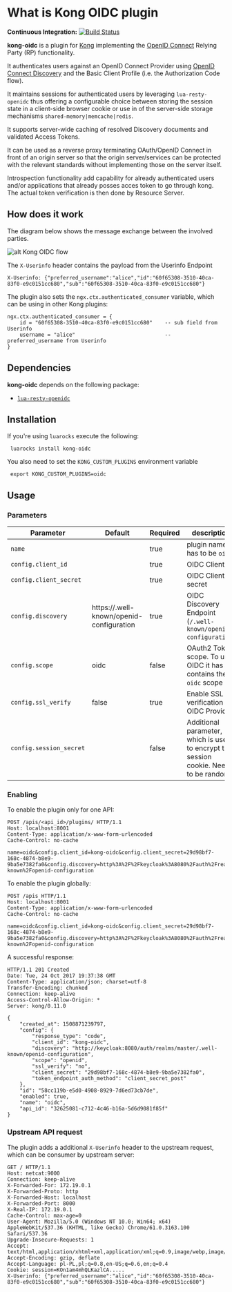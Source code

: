 # What is Kong OIDC plugin

**Continuous Integration:** [![Build Status](https://travis-ci.org/nokia/kong-oidc.svg?branch=master)](https://travis-ci.org/nokia/kong-oidc) <br/>

**kong-oidc** is a plugin for [Kong](https://github.com/Mashape/kong) implementing the
[OpenID Connect](http://openid.net/specs/openid-connect-core-1_0.html) Relying Party (RP) functionality.

It authenticates users against an OpenID Connect Provider using
[OpenID Connect Discovery](http://openid.net/specs/openid-connect-discovery-1_0.html)
and the Basic Client Profile (i.e. the Authorization Code flow).

It maintains sessions for authenticated users by leveraging `lua-resty-openidc` thus offering
a configurable choice between storing the session state in a client-side browser cookie or use
in of the server-side storage mechanisms `shared-memory|memcache|redis`.

It supports server-wide caching of resolved Discovery documents and validated Access Tokens.

It can be used as a reverse proxy terminating OAuth/OpenID Connect in front of an origin server so that
the origin server/services can be protected with the relevant standards without implementing those on
the server itself.

Introspection functionality add capability for already authenticated users and/or applications that
already posses acces token to go through kong. The actual token verification is then done by Resource Server.

## How does it work

The diagram below shows the message exchange between the involved parties.

![alt Kong OIDC flow](https://github.com/Trojan295/kong-oidc/raw/issue-15/docs/kong_oidc_flow.png)

The `X-Userinfo` header contains the payload from the Userinfo Endpoint

```
X-Userinfo: {"preferred_username":"alice","id":"60f65308-3510-40ca-83f0-e9c0151cc680","sub":"60f65308-3510-40ca-83f0-e9c0151cc680"}
```

The plugin also sets the `ngx.ctx.authenticated_consumer` variable, which can be using in other Kong plugins:
```
ngx.ctx.authenticated_consumer = {
	id = "60f65308-3510-40ca-83f0-e9c0151cc680"    -- sub field from Userinfo
    username = "alice"                             -- preferred_username from Userinfo
}
```


## Dependencies

**kong-oidc** depends on the following package:

- [`lua-resty-openidc`](https://github.com/pingidentity/lua-resty-openidc/)


## Installation

If you're using `luarocks` execute the following:

     luarocks install kong-oidc

You also need to set the `KONG_CUSTOM_PLUGINS` environment variable

     export KONG_CUSTOM_PLUGINS=oidc
     
## Usage

### Parameters

| Parameter | Default  | Required | description |
| --- | --- | --- | --- |
| `name` || true | plugin name, has to be `oidc` |
| `config.client_id` || true | OIDC Client ID |
| `config.client_secret` || true | OIDC Client secret |
| `config.discovery` | https://.well-known/openid-configuration | true | OIDC Discovery Endpoint (`/.well-known/openid-configuration`) |
| `config.scope` | oidc | false| OAuth2 Token scope. To use OIDC it has to contains the `oidc` scope |
| `config.ssl_verify` | false | true | Enable SSL verification to OIDC Provider |
| `config.session_secret` | | false | Additional parameter, which is used to encrypt the session cookie. Needs to be random |

### Enabling

To enable the plugin only for one API:

```
POST /apis/<api_id>/plugins/ HTTP/1.1
Host: localhost:8001
Content-Type: application/x-www-form-urlencoded
Cache-Control: no-cache

name=oidc&config.client_id=kong-oidc&config.client_secret=29d98bf7-168c-4874-b8e9-9ba5e7382fa0&config.discovery=http%3A%2F%2Fkeycloak%3A8080%2Fauth%2Frealms%2Fmaster%2F.well-known%2Fopenid-configuration
```

To enable the plugin globally:
```
POST /apis HTTP/1.1
Host: localhost:8001
Content-Type: application/x-www-form-urlencoded
Cache-Control: no-cache

name=oidc&config.client_id=kong-oidc&config.client_secret=29d98bf7-168c-4874-b8e9-9ba5e7382fa0&config.discovery=http%3A%2F%2Fkeycloak%3A8080%2Fauth%2Frealms%2Fmaster%2F.well-known%2Fopenid-configuration
```

A successful response:
```
HTTP/1.1 201 Created
Date: Tue, 24 Oct 2017 19:37:38 GMT
Content-Type: application/json; charset=utf-8
Transfer-Encoding: chunked
Connection: keep-alive
Access-Control-Allow-Origin: *
Server: kong/0.11.0

{
    "created_at": 1508871239797,
    "config": {
        "response_type": "code",
        "client_id": "kong-oidc",
        "discovery": "http://keycloak:8080/auth/realms/master/.well-known/openid-configuration",
        "scope": "openid",
        "ssl_verify": "no",
        "client_secret": "29d98bf7-168c-4874-b8e9-9ba5e7382fa0",
        "token_endpoint_auth_method": "client_secret_post"
    },
    "id": "58cc119b-e5d0-4908-8929-7d6ed73cb7de",
    "enabled": true,
    "name": "oidc",
    "api_id": "32625081-c712-4c46-b16a-5d6d9081f85f"
}
```

### Upstream API request

The plugin adds a additional `X-Userinfo` header to the upstream request, which can be consumer by upstream server:

```
GET / HTTP/1.1
Host: netcat:9000
Connection: keep-alive
X-Forwarded-For: 172.19.0.1
X-Forwarded-Proto: http
X-Forwarded-Host: localhost
X-Forwarded-Port: 8000
X-Real-IP: 172.19.0.1
Cache-Control: max-age=0
User-Agent: Mozilla/5.0 (Windows NT 10.0; Win64; x64) AppleWebKit/537.36 (KHTML, like Gecko) Chrome/61.0.3163.100 Safari/537.36
Upgrade-Insecure-Requests: 1
Accept: text/html,application/xhtml+xml,application/xml;q=0.9,image/webp,image/apng,*/*;q=0.8
Accept-Encoding: gzip, deflate
Accept-Language: pl-PL,pl;q=0.8,en-US;q=0.6,en;q=0.4
Cookie: session=KOn1am4mhQLKazlCA.....
X-Userinfo: {"preferred_username":"alice","id":"60f65308-3510-40ca-83f0-e9c0151cc680","sub":"60f65308-3510-40ca-83f0-e9c0151cc680"}
```
